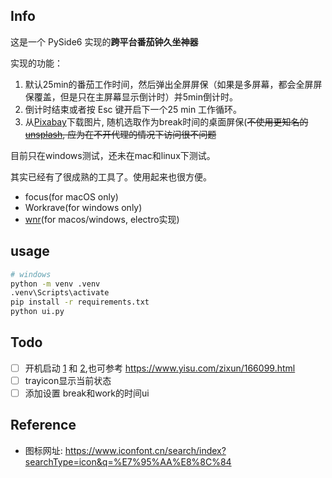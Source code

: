 ## Info
这是一个 PySide6 实现的**跨平台番茄钟久坐神器**

实现的功能：
1. 默认25min的番茄工作时间，然后弹出全屏屏保（如果是多屏幕，都会全屏屏保覆盖，但是只在主屏幕显示倒计时）并5min倒计时。
2. 倒计时结束或者按 Esc 键开启下一个25 min 工作循环。
3. 从[Pixabay](https://pixabay.com/api/docs/)下载图片, 随机选取作为break时间的桌面屏保(~~不使用更知名的[unsplash](https://unsplash.com/documentation#creating-a-developer-account), 应为在不开代理的情况下访问很不问题~~


目前只在windows测试，还未在mac和linux下测试。


其实已经有了很成熟的工具了。使用起来也很方便。
- focus(for macOS only)
- Workrave(for windows only)
- [wnr](https://github.com/RoderickQiu/wnr)(for macos/windows, electro实现)

## usage
```bash
# windows
python -m venv .venv
.venv\Scripts\activate
pip install -r requirements.txt
python ui.py
```

## Todo
- [ ] 开机启动 [1](https://www.geeksforgeeks.org/autorun-a-python-script-on-windows-startup/) 和 [2](https://www.yisu.com/zixun/166099.html),也可参考 https://www.yisu.com/zixun/166099.html
- [ ] trayicon显示当前状态
- [ ] 添加设置 break和work的时间ui

## Reference
- 图标网址: https://www.iconfont.cn/search/index?searchType=icon&q=%E7%95%AA%E8%8C%84